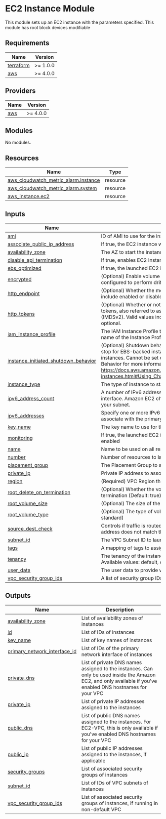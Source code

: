 EC2 Instance Module
=================

This module sets up an EC2 instance with the parameters specified. This module has root block devices modifiable


<!-- BEGIN_TF_DOCS -->
## Requirements

| Name | Version |
|------|---------|
| <a name="requirement_terraform"></a> [terraform](#requirement\_terraform) | >= 1.0.0 |
| <a name="requirement_aws"></a> [aws](#requirement\_aws) | >= 4.0.0 |

## Providers

| Name | Version |
|------|---------|
| <a name="provider_aws"></a> [aws](#provider\_aws) | >= 4.0.0 |

## Modules

No modules.

## Resources

| Name | Type |
|------|------|
| [aws_cloudwatch_metric_alarm.instance](https://registry.terraform.io/providers/hashicorp/aws/latest/docs/resources/cloudwatch_metric_alarm) | resource |
| [aws_cloudwatch_metric_alarm.system](https://registry.terraform.io/providers/hashicorp/aws/latest/docs/resources/cloudwatch_metric_alarm) | resource |
| [aws_instance.ec2](https://registry.terraform.io/providers/hashicorp/aws/latest/docs/resources/instance) | resource |

## Inputs

| Name | Description | Type | Default | Required |
|------|-------------|------|---------|:--------:|
| <a name="input_ami"></a> [ami](#input\_ami) | ID of AMI to use for the instance | `string` | n/a | yes |
| <a name="input_associate_public_ip_address"></a> [associate\_public\_ip\_address](#input\_associate\_public\_ip\_address) | If true, the EC2 instance will have associated public IP address | `bool` | `false` | no |
| <a name="input_availability_zone"></a> [availability\_zone](#input\_availability\_zone) | The AZ to start the instance in | `string` | `""` | no |
| <a name="input_disable_api_termination"></a> [disable\_api\_termination](#input\_disable\_api\_termination) | If true, enables EC2 Instance Termination Protection | `bool` | `false` | no |
| <a name="input_ebs_optimized"></a> [ebs\_optimized](#input\_ebs\_optimized) | If true, the launched EC2 instance will be EBS-optimized | `bool` | `false` | no |
| <a name="input_encrypted"></a> [encrypted](#input\_encrypted) | (Optional) Enable volume encryption. (Default: false). Must be configured to perform drift detection. | `bool` | `true` | no |
| <a name="input_http_endpoint"></a> [http\_endpoint](#input\_http\_endpoint) | (Optional) Whether the metadata service is available. Valid values include enabled or disabled. Defaults to enabled. | `string` | `"enabled"` | no |
| <a name="input_http_tokens"></a> [http\_tokens](#input\_http\_tokens) | (Optional) Whether or not the metadata service requires session tokens, also referred to as Instance Metadata Service Version 2 (IMDSv2). Valid values include optional or required. Defaults to optional. | `string` | `"required"` | no |
| <a name="input_iam_instance_profile"></a> [iam\_instance\_profile](#input\_iam\_instance\_profile) | The IAM Instance Profile to launch the instance with. Specified as the name of the Instance Profile. | `string` | `""` | no |
| <a name="input_instance_initiated_shutdown_behavior"></a> [instance\_initiated\_shutdown\_behavior](#input\_instance\_initiated\_shutdown\_behavior) | (Optional) Shutdown behavior for the instance. Amazon defaults this to stop for EBS-backed instances and terminate for instance-store instances. Cannot be set on instance-store instances. See Shutdown Behavior for more information. https://docs.aws.amazon.com/AWSEC2/latest/UserGuide/terminating-instances.html#Using_ChangingInstanceInitiatedShutdownBehavior | `string` | `"stop"` | no |
| <a name="input_instance_type"></a> [instance\_type](#input\_instance\_type) | The type of instance to start | `string` | n/a | yes |
| <a name="input_ipv6_address_count"></a> [ipv6\_address\_count](#input\_ipv6\_address\_count) | A number of IPv6 addresses to associate with the primary network interface. Amazon EC2 chooses the IPv6 addresses from the range of your subnet. | `number` | `0` | no |
| <a name="input_ipv6_addresses"></a> [ipv6\_addresses](#input\_ipv6\_addresses) | Specify one or more IPv6 addresses from the range of the subnet to associate with the primary network interface | `list(any)` | `[]` | no |
| <a name="input_key_name"></a> [key\_name](#input\_key\_name) | The key name to use for the instance | `string` | `""` | no |
| <a name="input_monitoring"></a> [monitoring](#input\_monitoring) | If true, the launched EC2 instance will have detailed monitoring enabled | `bool` | `false` | no |
| <a name="input_name"></a> [name](#input\_name) | Name to be used on all resources as prefix | `string` | n/a | yes |
| <a name="input_number"></a> [number](#input\_number) | Number of resources to launch | `number` | `1` | no |
| <a name="input_placement_group"></a> [placement\_group](#input\_placement\_group) | The Placement Group to start the instance in | `string` | `""` | no |
| <a name="input_private_ip"></a> [private\_ip](#input\_private\_ip) | Private IP address to associate with the instance in a VPC | `string` | `null` | no |
| <a name="input_region"></a> [region](#input\_region) | (Required) VPC Region the resources exist in | `string` | n/a | yes |
| <a name="input_root_delete_on_termination"></a> [root\_delete\_on\_termination](#input\_root\_delete\_on\_termination) | (Optional) Whether the volume should be destroyed on instance termination (Default: true) | `string` | `true` | no |
| <a name="input_root_volume_size"></a> [root\_volume\_size](#input\_root\_volume\_size) | (Optional) The size of the volume in gigabytes. | `string` | `"100"` | no |
| <a name="input_root_volume_type"></a> [root\_volume\_type](#input\_root\_volume\_type) | (Optional) The type of volume. Can be standard, gp2, or io1. (Default: standard) | `string` | `"gp3"` | no |
| <a name="input_source_dest_check"></a> [source\_dest\_check](#input\_source\_dest\_check) | Controls if traffic is routed to the instance when the destination address does not match the instance. Used for NAT or VPNs. | `bool` | `true` | no |
| <a name="input_subnet_id"></a> [subnet\_id](#input\_subnet\_id) | The VPC Subnet ID to launch in | `string` | `""` | no |
| <a name="input_tags"></a> [tags](#input\_tags) | A mapping of tags to assign to the resource | `map(string)` | `{}` | no |
| <a name="input_tenancy"></a> [tenancy](#input\_tenancy) | The tenancy of the instance (if the instance is running in a VPC). Available values: default, dedicated, host. | `string` | `"default"` | no |
| <a name="input_user_data"></a> [user\_data](#input\_user\_data) | The user data to provide when launching the instance | `string` | `""` | no |
| <a name="input_vpc_security_group_ids"></a> [vpc\_security\_group\_ids](#input\_vpc\_security\_group\_ids) | A list of security group IDs to associate with | `list(any)` | n/a | yes |

## Outputs

| Name | Description |
|------|-------------|
| <a name="output_availability_zone"></a> [availability\_zone](#output\_availability\_zone) | List of availability zones of instances |
| <a name="output_id"></a> [id](#output\_id) | List of IDs of instances |
| <a name="output_key_name"></a> [key\_name](#output\_key\_name) | List of key names of instances |
| <a name="output_primary_network_interface_id"></a> [primary\_network\_interface\_id](#output\_primary\_network\_interface\_id) | List of IDs of the primary network interface of instances |
| <a name="output_private_dns"></a> [private\_dns](#output\_private\_dns) | List of private DNS names assigned to the instances. Can only be used inside the Amazon EC2, and only available if you've enabled DNS hostnames for your VPC |
| <a name="output_private_ip"></a> [private\_ip](#output\_private\_ip) | List of private IP addresses assigned to the instances |
| <a name="output_public_dns"></a> [public\_dns](#output\_public\_dns) | List of public DNS names assigned to the instances. For EC2-VPC, this is only available if you've enabled DNS hostnames for your VPC |
| <a name="output_public_ip"></a> [public\_ip](#output\_public\_ip) | List of public IP addresses assigned to the instances, if applicable |
| <a name="output_security_groups"></a> [security\_groups](#output\_security\_groups) | List of associated security groups of instances |
| <a name="output_subnet_id"></a> [subnet\_id](#output\_subnet\_id) | List of IDs of VPC subnets of instances |
| <a name="output_vpc_security_group_ids"></a> [vpc\_security\_group\_ids](#output\_vpc\_security\_group\_ids) | List of associated security groups of instances, if running in non-default VPC |
<!-- END_TF_DOCS -->